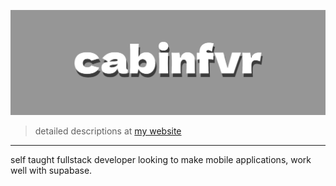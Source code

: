 ![](logo.png)
> detailed descriptions at [my website](https://snoopy.engineer)

---

self taught fullstack developer looking to make mobile applications, work well with supabase.
